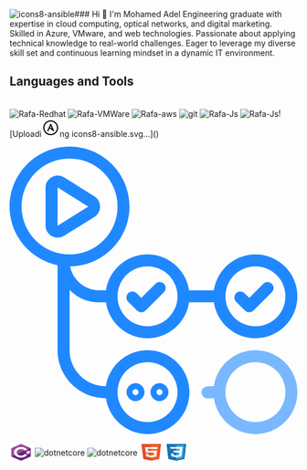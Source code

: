 ![icons8-ansible](https://github.com/user-attachments/assets/18ee72b9-5086-4c5f-bf1d-39cd79425601)### Hi 👋 I'm Mohamed Adel
Engineering graduate with expertise in cloud computing, optical networks, and digital marketing. Skilled in Azure, VMware, and web technologies. Passionate about applying technical knowledge to real-world challenges. Eager to leverage my diverse skill set and continuous learning mindset in a dynamic IT environment.
 
<!--
**OfficialMoAdel/OfficialMoAdel** is a ✨ _special_ ✨ repository because its `README.md` (this file) appears on your GitHub profile.
- 🔭 I’m currently working on ...
- 🌱 I’m currently learning ...
- 👯 I’m looking to collaborate on ...
- 🤔 I’m looking for help with ...
- 💬 Ask me about ...
- 📫 How to reach me: ...
- 😄 Pronouns: ...
- ⚡ Fun fact: ...
-->


## Languages and Tools
<div style="display: inline_block"><br>
<img align="center" alt="Rafa-Redhat" height="30" width="40" src="https://github.com/OfficialMoAdel/OfficialMoAdel/assets/61437026/428831fd-26ca-4623-8226-4eb086476694">
 <img align="center" alt="Rafa-VMWare" height="30" width="40" src="https://github.com/OfficialMoAdel/RapidRide-app/assets/61437026/fe299a9f-7df9-4dd7-92e3-dce5282cf12e">
 <img align="center" alt="Rafa-aws" height="30" width="40" src="https://github.com/OfficialMoAdel/OfficialMoAdel/assets/61437026/e56c8d9d-20f6-4e4f-a23f-8acbd15951fb">
  <img align="center" alt="git" height="30" width="40" src="https://cdn.jsdelivr.net/gh/devicons/devicon/icons/git/git-original.svg">
 <img align="center" alt="Rafa-Js" height="30" width="40" src="https://cdn.jsdelivr.net/gh/devicons/devicon/icons/dart/dart-original.svg">
 <img align="center" alt="Rafa-Js" height="30" width="40" src="https://cdn.jsdelivr.net/gh/devicons/devicon/icons/flutter/flutter-original.svg" >![Uploadi<svg xmlns="http://www.w3.org/2000/svg"  viewBox="0 0 32 32" width="32px" height="32px"><path d="M 16.001953 2.9980469 C 8.8249531 2.9980469 3.0019531 8.8220469 3.0019531 15.998047 C 3.0019531 23.176047 8.8239531 28.999047 16.001953 28.998047 C 23.177953 28.998047 29.001953 23.175047 29.001953 15.998047 C 29.001953 8.8220469 23.177953 2.9980469 16.001953 2.9980469 z M 16.001953 4.9980469 C 22.072953 4.9980469 27.001953 9.9270469 27.001953 15.998047 C 27.001953 22.070047 22.071953 26.999047 16.001953 26.998047 C 9.9299531 26.998047 5.0019531 22.070047 5.0019531 15.998047 C 5.0019531 9.9270469 9.9299531 4.9980469 16.001953 4.9980469 z M 16 9.0019531 C 15.626625 9.0019531 15.252578 9.2029688 15.080078 9.6054688 L 9.7695312 21.998047 L 11.945312 21.998047 L 14.142578 16.873047 L 20.078125 21.771484 C 20.882125 22.435484 22.044766 21.565469 21.634766 20.605469 L 16.919922 9.6054688 C 16.746922 9.2029688 16.373375 9.0019531 16 9.0019531 z M 16 12.537109 L 18.171875 17.605469 L 14.962891 14.957031 L 16 12.537109 z"/></svg>ng icons8-ansible.svg…]()

 <svg xmlns="http://www.w3.org/2000/svg" viewBox="0 0 128 128"><path fill="#2088ff" d="M26.666 0C11.97 0 0 11.97 0 26.666c0 12.87 9.181 23.651 21.334 26.13v37.87c0 11.77 9.68 21.334 21.332 21.334h.195c1.302 9.023 9.1 16 18.473 16C71.612 128 80 119.612 80 109.334s-8.388-18.668-18.666-18.668c-9.372 0-17.17 6.977-18.473 16h-.195c-8.737 0-16-7.152-16-16V63.779a18.514 18.514 0 0 0 13.24 5.555h2.955c1.303 9.023 9.1 16 18.473 16 9.372 0 17.169-6.977 18.47-16h11.057c1.303 9.023 9.1 16 18.473 16 10.278 0 18.666-8.39 18.666-18.668C128 56.388 119.612 48 109.334 48c-9.373 0-17.171 6.977-18.473 16H79.805c-1.301-9.023-9.098-16-18.471-16s-17.171 6.977-18.473 16h-2.955c-6.433 0-11.793-4.589-12.988-10.672 14.58-.136 26.416-12.05 26.416-26.662C53.334 11.97 41.362 0 26.666 0zm0 5.334A21.292 21.292 0 0 1 48 26.666 21.294 21.294 0 0 1 26.666 48 21.292 21.292 0 0 1 5.334 26.666 21.29 21.29 0 0 1 26.666 5.334zm-5.215 7.541C18.67 12.889 16 15.123 16 18.166v17.043c0 4.043 4.709 6.663 8.145 4.533l13.634-8.455c3.257-2.02 3.274-7.002.032-9.045l-13.635-8.59a5.024 5.024 0 0 0-2.725-.777zm-.117 5.291 13.635 8.588-13.635 8.455V18.166zm40 35.168a13.29 13.29 0 0 1 13.332 13.332A13.293 13.293 0 0 1 61.334 80 13.294 13.294 0 0 1 48 66.666a13.293 13.293 0 0 1 13.334-13.332zm48 0a13.29 13.29 0 0 1 13.332 13.332A13.293 13.293 0 0 1 109.334 80 13.294 13.294 0 0 1 96 66.666a13.293 13.293 0 0 1 13.334-13.332zm-42.568 6.951a2.667 2.667 0 0 0-1.887.78l-6.3 6.294-2.093-2.084a2.667 2.667 0 0 0-3.771.006 2.667 2.667 0 0 0 .008 3.772l3.974 3.96a2.667 2.667 0 0 0 3.766-.001l8.185-8.174a2.667 2.667 0 0 0 .002-3.772 2.667 2.667 0 0 0-1.884-.78zm48 0a2.667 2.667 0 0 0-1.887.78l-6.3 6.294-2.093-2.084a2.667 2.667 0 0 0-3.771.006 2.667 2.667 0 0 0 .008 3.772l3.974 3.96a2.667 2.667 0 0 0 3.766-.001l8.185-8.174a2.667 2.667 0 0 0 .002-3.772 2.667 2.667 0 0 0-1.884-.78zM61.334 96a13.293 13.293 0 0 1 13.332 13.334 13.29 13.29 0 0 1-13.332 13.332A13.293 13.293 0 0 1 48 109.334 13.294 13.294 0 0 1 61.334 96zM56 105.334c-2.193 0-4 1.807-4 4 0 2.195 1.808 4 4 4s4-1.805 4-4c0-2.193-1.807-4-4-4zm10.666 0c-2.193 0-4 1.807-4 4 0 2.195 1.808 4 4 4s4-1.805 4-4c0-2.193-1.807-4-4-4zM56 108c.75 0 1.334.585 1.334 1.334 0 .753-.583 1.332-1.334 1.332-.75 0-1.334-.58-1.334-1.332 0-.75.585-1.334 1.334-1.334zm10.666 0c.75 0 1.334.585 1.334 1.334 0 .753-.583 1.332-1.334 1.332-.75 0-1.332-.58-1.332-1.332 0-.75.583-1.334 1.332-1.334z"/><path fill="#79b8ff" d="M109.334 90.666c-9.383 0-17.188 6.993-18.477 16.031a2.667 2.667 0 0 0-.265-.011l-2.7.09a2.667 2.667 0 0 0-2.578 2.751 2.667 2.667 0 0 0 2.752 2.578l2.7-.087a2.667 2.667 0 0 0 .097-.006C92.17 121.029 99.965 128 109.334 128c10.278 0 18.666-8.388 18.666-18.666s-8.388-18.668-18.666-18.668zm0 5.334a13.293 13.293 0 0 1 13.332 13.334 13.29 13.29 0 0 1-13.332 13.332A13.293 13.293 0 0 1 96 109.334 13.294 13.294 0 0 1 109.334 96z"/></svg>

          
  
 <img align="center" alt="Rafa-Csharp" height="30" width="40" src="https://raw.githubusercontent.com/devicons/devicon/master/icons/csharp/csharp-original.svg">
  <img align="center" alt="dotnetcore" height="30" width="40" src="https://cdn.jsdelivr.net/gh/devicons/devicon/icons/dotnetcore/dotnetcore-original.svg">
 <img align="center" alt="dotnetcore" height="30" width="40" src="https://cdn.jsdelivr.net/gh/devicons/devicon/icons/wordpress/wordpress-original.svg">

  <img align="center" alt="Rafa-HTML" height="30" width="40" src="https://raw.githubusercontent.com/devicons/devicon/master/icons/html5/html5-original.svg">
  <img align="center" alt="Rafa-CSS" height="30" width="40" src="https://raw.githubusercontent.com/devicons/devicon/master/icons/css3/css3-original.svg">

 

  
</div>
